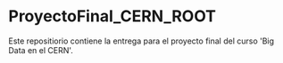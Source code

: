 # ProyectoFinal_CERN_ROOT
Este repositiorio contiene la entrega para el proyecto final del curso 'Big Data en el CERN'.
